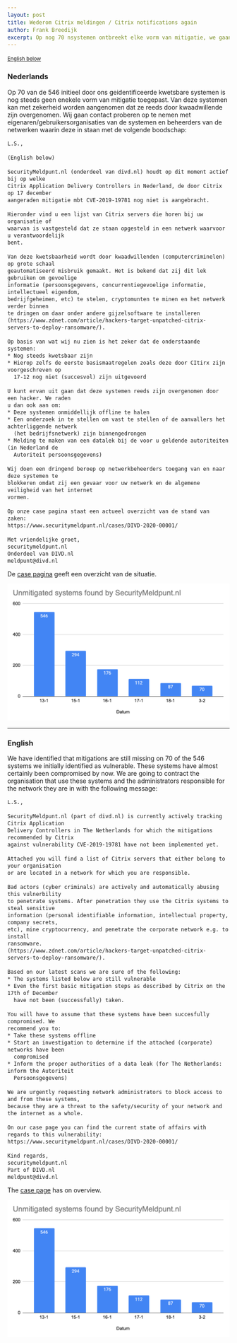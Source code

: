 ```yaml
---
layout: post
title: Wederom Citrix meldingen / Citrix notifications again
author: Frank Breedijk
excerpt: Op nog 70 nsystemen ontbreekt elke vorm van mitigatie, we gaan weer waarschuwen / We have identified 70 systems that still don;t have any mitigation in place, we are notifying again
---
```

<small>[English below](#english)</small>

### Nederlands

Op 70 van de 546 initieel door ons geidentificeerde kwetsbare systemen is nog steeds geen enekele vorm van mitigatie toegepast. Van deze systemen kan met zekerheid worden aangenomen dat ze reeds door kwaadwillende zijn overgenomen. Wij gaan contact proberen op te nemen met eigenaren/gebruikersorganisaties van de systemen en beheerders van de netwerken waarin deze in staan met de volgende boodschap:

```
L.S.,

(English below)

SecurityMeldpunt.nl (onderdeel van divd.nl) houdt op dit moment actief bij op welke 
Citrix Application Delivery Controllers in Nederland, de door Citrix op 17 december 
aangeraden mitigatie mbt CVE-2019-19781 nog niet is aangebracht.

Hieronder vind u een lijst van Citrix servers die horen bij uw organisatie of 
waarvan is vastgesteld dat ze staan opgesteld in een netwerk waarvoor u verantwoordelijk 
bent.

Van deze kwetsbaarheid wordt door kwaadwillenden (computercriminelen) op grote schaal 
geautomatiseerd misbruik gemaakt. Het is bekend dat zij dit lek gebruiken om gevoelige 
informatie (persoonsgegevens, concurrentiegevoelige informatie, intellectueel eigendom, 
bedrijfgeheimen, etc) te stelen, cryptomunten te minen en het netwerk verder binnen 
te dringen om daar onder andere gijzelsoftware te installeren 
(https://www.zdnet.com/article/hackers-target-unpatched-citrix-servers-to-deploy-ransomware/).

Op basis van wat wij nu zien is het zeker dat de onderstaande systemen:
* Nog steeds kwetsbaar zijn
* Hierop zelfs de eerste basismaatregelen zoals deze door CItirx zijn voorgeschreven op 
  17-12 nog niet (succesvol) zijn uitgevoerd

U kunt ervan uit gaan dat deze systemen reeds zijn overgenomen door een hacker. We raden 
u dan ook aan om:
* Deze systemen onmiddellijk offline te halen
* Een onderzoek in te stellen om vast te stellen of de aanvallers het achterliggende netwerk 
  (het bedrijfsnetwerk) zijn binnengedrongen
* Melding te maken van een datalek bij de voor u geldende autoriteiten (in Nederland de 
  Autoriteit persoonsgegevens)

Wij doen een dringend beroep op netwerkbeheerders toegang van en naar deze systemen te 
blokkeren omdat zij een gevaar voor uw netwerk en de algemene veiligheid van het internet 
vormen.

Op onze case pagina staat een actueel overzicht van de stand van zaken: 
https://www.securitymeldpunt.nl/cases/DIVD-2020-00001/
 
Met vriendelijke groet,
securitymeldpunt.nl
Onderdeel van DIVD.nl
meldpunt@divd.nl

``` 

De [case pagina](/DIVD-2020-00002) geeft een overzicht van de situatie.

![Grafiek met aantal ongemitigeerde systemen](/assets/images/CitrixADC_graph.png "Ongemitigeerde systemen")

<hr>

### English

We have identified that mitigations are still missing on 70 of the 546 systems we initially identified as vulnerable. These systems have almost certainly been compromised by now. We are going to contract the organisation that use these systems and the administrators responsible for the network they are in with the following message:


```
L.S.,

SecurityMeldpunt.nl (part of divd.nl) is currently actively tracking Citrix Application 
Delivery Controllers in The Netherlands for which the mitigations recommended by Citrix 
against vulnerability CVE-2019-19781 have not been implemented yet.

Attached you will find a list of Citrix servers that either belong to your organisation 
or are located in a network for which you are responsible. 

Bad actors (cyber criminals) are actively and automatically abusing this vulnerbility 
to penetrate systems. After penetration they use the Citrix systems to steal sensitive 
information (personal identifiable information, intellectual property, company secrets, 
etc), mine cryptocurrency, and penetrate the corporate network e.g. to install 
ransomware. 
(https://www.zdnet.com/article/hackers-target-unpatched-citrix-servers-to-deploy-ransomware/).

Based on our latest scans we are sure of the following:
* The systems listed below are still vulnerable
* Even the first basic mitigation steps as described by Citrix on the 17th of December 
  have not been (successfully) taken.

You will have to assume that these systems have been succesfully compromised. We 
recommend you to:
* Take these systems offline
* Start an investigation to determine if the attached (corporate) networks have been 
  compromised
* Inform the proper authorities of a data leak (for The Netherlands: inform the Autoriteit 
  Persoonsgegevens)

We are urgently requesting network administrators to block access to and from these systems, 
because they are a threat to the safety/security of your network and the internet as a whole.

On our case page you can find the current state of affairs with regards to this vulnerability: 
https://www.securitymeldpunt.nl/cases/DIVD-2020-00001/ 

Kind regards,
securitymeldpunt.nl
Part of DIVD.nl
meldpunt@divd.nl

``` 

The [case page](/DIVD-2020-00002) has on overview.

![Graph of unmitigated systems](/assets/images/CitrixADC_graph.png "Unmitigated systems")
